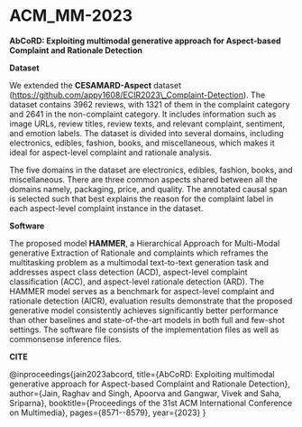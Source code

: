 # ACM_MM-2023

**AbCoRD: Exploiting multimodal generative approach for Aspect-based Complaint and Rationale Detection**

**Dataset**

We extended the **CESAMARD-Aspect** dataset (https://github.com/appy1608/ECIR2023\_Complaint-Detection). The dataset contains 3962 reviews, with 1321 of them in the complaint category and 2641 in the non-complaint category. It includes information such as image URLs, review titles, review texts, and relevant complaint, sentiment, and emotion labels. The dataset is divided into several domains, including electronics, edibles, fashion, books, and miscellaneous, which makes it ideal for aspect-level complaint and rationale analysis. 

The five domains in the dataset are electronics, edibles, fashion, books, and miscellaneous. There are three common aspects shared between all the domains namely, packaging, price, and quality. The annotated causal span is selected such that best explains the reason for the complaint label in each aspect-level complaint instance in the dataset.


**Software**

The proposed model **HAMMER**, a Hierarchical Approach for Multi-Modal generative Extraction of Rationale and complaints which reframes the multitasking problem as a multimodal text-to-text generation task and addresses aspect class detection (ACD), aspect-level complaint classification (ACC), and aspect-level rationale detection (ARD). The HAMMER model serves as a benchmark for aspect-level complaint and rationale detection (AlCR), evaluation results demonstrate that the proposed generative model consistently achieves significantly better performance than other baselines and state-of-the-art models in both full and few-shot settings. The software file consists of the implementation files as well as commonsense inference files.



**CITE**

@inproceedings{jain2023abcord,
  title={AbCoRD: Exploiting multimodal generative approach for Aspect-based Complaint and Rationale Detection},
  author={Jain, Raghav and Singh, Apoorva and Gangwar, Vivek and Saha, Sriparna},
  booktitle={Proceedings of the 31st ACM International Conference on Multimedia},
  pages={8571--8579},
  year={2023}
}
